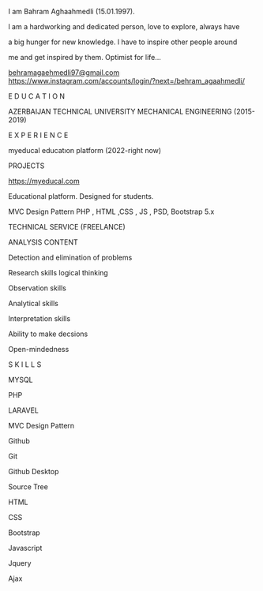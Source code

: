 I am Bahram Aghaahmedli (15.01.1997).

l am a hardworking and dedicated person, love to explore, always have

a big hunger for new knowledge. l have to inspire other people around

me and get inspired by them. Optimist for life...

behramagaehmedli97@gmail.com
https://www.instagram.com/accounts/login/?next=/behram_agaahmedli/

E D U C A T I O N

AZERBAIJAN TECHNICAL
UNIVERSITY
MECHANICAL ENGINEERING
(2015-2019)

E X P E R I E N C E

myeducal educatıon platform (2022-right now)

PROJECTS

https://myeducal.com

Educational platform. Designed for students.

MVC Design Pattern PHP , HTML ,CSS , JS , PSD, Bootstrap 5.x


TECHNICAL SERVICE (FREELANCE)

ANALYSIS CONTENT

Detection and elimination of problems

Research skills logical thinking

Observation skills

Analytical skills

Interpretation skills

Ability to make decsions

Open-mindedness

S K I L L S

MYSQL

PHP

LARAVEL

MVC Design Pattern

Github

Git

Github Desktop

Source Tree

HTML

CSS

Bootstrap

Javascript

Jquery

Ajax




